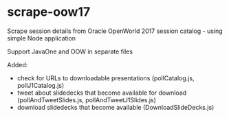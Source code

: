 # scrape-oow17
Scrape session details from Oracle OpenWorld 2017 session catalog - using simple Node application

Support JavaOne and OOW in separate files

Added:
- check for URLs to downloadable presentations (pollCatalog.js, pollJ1Catalog.js)
- tweet about slidedecks that become available for download (pollAndTweetSlides.js, pollAndTweetJ1Slides.js)
- download slidedecks that become available (DownloadSlideDecks.js)


